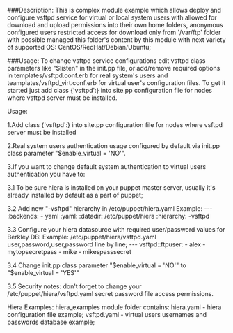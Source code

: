 ###Description:
 This is complex module example which allows deploy and configure vsftpd service for virtual or local system users with allowed for download and upload permissions into their own home folders, anonymous configured users restricted access for download only from '/var/ftp' folder with possible managed this folder's content by this module with next variety of supported OS: CentOS/RedHat/Debian/Ubuntu; 

###Usage:
 To change vsftpd service configurations edit vsftpd class parameters like "$listen" in the init.pp file, or add/remove required options in templates/vsftpd.conf.erb for real system's users and teamplates/vsftpd_virt.conf.erb for virtual user's configuration files. To get it started just add class {'vsftpd':} into site.pp configuration file for nodes where vsftpd server must be installed.


Usage:

 1.Add class {'vsftpd':} into site.pp configuration file for nodes where vsftpd server must be installed

 2.Real system users authentication usage configured by default via init.pp class parameter "$enable_virtual = 'NO'".

 3.If you want to change default system authentication to virtual users authentication you have to: 

  3.1 To be sure hiera is installed on your puppet master server, usually it's already installed by default as a part of puppet;

  3.2 Add new "-vsftpd" hierarchy in /etc/puppet/hiera.yaml
      Example:
      ---
       :backends:
        - yaml
       :yaml:
        :datadir: /etc/puppet/hiera
       :hierarchy:
        -vsftpd

  3.3 Configure your hiera datasource with required user/password values for Berkley DB:
      Example: /etc/puppet/hiera/vsftpd.yaml user,password,user,password line by line;
      ---
       vsftpd::ftpuser:
        - alex
        - mytopsecretpass
        - mike
        - mikespasssecret

  3.4 Change init.pp class parameter "$enable_virtual = 'NO'" to "$enable_virtual = 'YES'"

  3.5 Security notes: don't forget to change your /etc/puppet/hiera/vsftpd.yaml secret password file access permissions.


Hiera Examples:
  hiera_examples module folder contains:
    hiera.yaml - hiera configuration file example;
    vsftpd.yaml - virtual users usernames and passwords database example;


  
